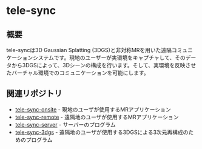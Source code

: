 # tele-sync

## 概要
tele-syncは3D Gaussian Splatting (3DGS)と非対称MRを用いた遠隔コミュニケーションシステムです。現地のユーザーが実環境をキャプチャして、そのデータから3DGSによって、3Dシーンの構成を行います。そして、実環境を反映させたバーチャル環境でのコミュニケーションを可能にします。

## 関連リポジトリ
- [tele-sync-onsite](https://github.com/t-ota0407/tele-sync-onsite) - 現地のユーザが使用するMRアプリケーション
- [tele-sync-remote](https://github.com/t-ota0407/tele-sync-remote) - 遠隔地のユーザが使用するMRアプリケーション
- [tele-sync-server](https://github.com/t-ota0407/tele-sync-server) - サーバーのプログラム
- [tele-sync-3dgs](https://github.com/t-ota0407/tele-sync-3dgs) - 遠隔地のユーザが使用する3DGSによる3次元再構成のためのプログラム
